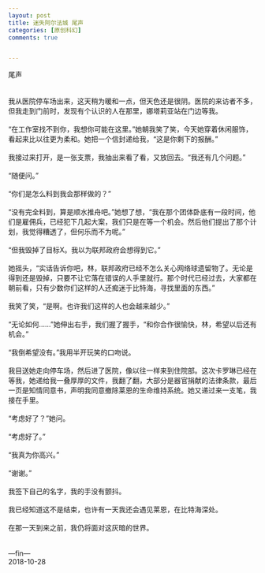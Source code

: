 ```yaml
---
layout: post
title: 迷失阿尔法城 尾声
categories: [原创科幻]
comments: true


---
```

尾声
<br>
<br>
<br>
我从医院停车场出来，这天稍为暖和一点，但天色还是很阴。医院的来访者不多，但我走到门前时，发现有个认识的人在那里，娜塔莉亚站在门边等我。
<br>
<br>“在工作室找不到你，我想你可能在这里。”她朝我笑了笑，今天她穿着休闲服饰，看起来比以往更为柔和。她把一个信封递给我，“这是你剩下的报酬。”
<br>
<br>我接过来打开，是一张支票，我抽出来看了看，又放回去。“我还有几个问题。”
<br>
<br>“随便问。”
<br>
<br>“你们是怎么料到我会那样做的？”
<br>
<br>“没有完全料到，算是顺水推舟吧。”她想了想，“我在那个团体卧底有一段时间，他们是雇佣兵，已经犯下几起大案，我们只是在等一个机会。然后他们提出了那个计划，我觉得糟透了，但何乐而不为呢。”
<br>
<br>“但我毁掉了目标X。我以为联邦政府会想得到它。”
<br>
<br>她摇头，“实话告诉你吧，林，联邦政府已经不怎么关心网络球遗留物了。无论是得到还是毁掉，只要不让它落在错误的人手里就行。那个时代已经过去，大家都在朝前看，只有少数你们这样的人还痴迷于比特海，寻找里面的东西。”
<br>
<br>我笑了笑，“是啊。也许我们这样的人也会越来越少。”
<br>
<br>“无论如何……”她伸出右手，我们握了握手，“和你合作很愉快，林，希望以后还有机会。”
<br>
<br>“我倒希望没有。”我用半开玩笑的口吻说。
<br>
<br>我目送她走向停车场，然后进了医院，像以往一样来到住院部。这次卡罗琳已经在等我，她递给我一叠厚厚的文件，我翻了翻，大部分是器官捐献的法律条款，最后一页是知情同意书，声明我同意撤除莱恩的生命维持系统。她又递过来一支笔，我接在手里。
<br>
<br>“考虑好了？”她问。
<br>
<br>“考虑好了。”
<br>
<br>“我真为你高兴。”
<br>
<br>“谢谢。”
<br>
<br>我签下自己的名字，我的手没有颤抖。
<br>
<br>我已经知道这不是结束，也许有一天我还会遇见莱恩，在比特海深处。
<br>
<br>在那一天到来之前，我仍将面对这灰暗的世界。
<br>
<br>
<br>—fin—
<br>2018-10-28
<br>
<br>
<br>